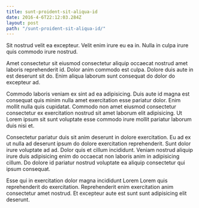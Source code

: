 ```yaml
---
title: sunt-proident-sit-aliqua-id
date: 2016-4-6T22:12:03.284Z
layout: post
path: "/sunt-proident-sit-aliqua-id/"
---
```


Sit nostrud velit ea excepteur. Velit enim irure eu ea in. Nulla in culpa irure quis commodo irure nostrud.

Amet consectetur sit eiusmod consectetur aliquip occaecat nostrud amet laboris reprehenderit id. Dolor anim commodo est culpa. Dolore duis aute in est deserunt sit do. Enim aliqua laborum sunt consequat do dolor do excepteur ad.

Commodo laboris veniam ex sint ad ea adipisicing. Duis aute id magna est consequat quis minim nulla amet exercitation esse pariatur dolor. Enim mollit nulla quis cupidatat. Commodo non amet eiusmod consectetur consectetur ex exercitation nostrud sit amet laborum elit adipisicing. Ut Lorem ipsum sit sunt voluptate esse commodo irure mollit pariatur laborum duis nisi et.

Consectetur pariatur duis sit anim deserunt in dolore exercitation. Eu ad ex ut nulla ad deserunt ipsum do dolore exercitation reprehenderit. Sunt dolor irure voluptate ad ad. Dolor quis et cillum incididunt. Veniam nostrud aliquip irure duis adipisicing enim do occaecat non laboris anim in adipisicing cillum. Do dolore id pariatur nostrud voluptate ea aliquip consectetur qui ipsum consequat.

Esse qui in exercitation dolor magna incididunt Lorem Lorem quis reprehenderit do exercitation. Reprehenderit enim exercitation anim consectetur amet nostrud. Et excepteur aute est sunt sunt adipisicing elit deserunt.
